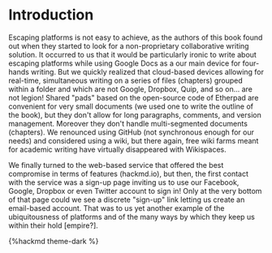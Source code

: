# Introduction

Escaping platforms is not easy to achieve, as the authors of this book found out when they started to look for a non-proprietary collaborative writing solution. It occurred to us that it would be particularly ironic to write about escaping platforms while using Google Docs as a our main device for four-hands writing. But we quickly realized that cloud-based devices allowing for real-time, simultaneous writing on a series of files (chapters) grouped within a folder and which are not Google, Dropbox, Quip, and so on... are not legion! Shared "pads" based on the open-source code of Etherpad are convenient for very small documents (we used one to write the outline of the book), but they don't allow for long paragraphs, comments, and version management. Moreover they don't handle multi-segmented documents (chapters). We renounced using GitHub (not synchronous enough for our needs) and considered using a wiki, but there again, free wiki farms meant for academic writing have virtually disappeared with Wikispaces. 

We finally turned to the web-based service that offered the best compromise in terms of features (hackmd.io), but then, the first contact with the service was a sign-up page inviting us to use our Facebook, Google, Dropbox or even Twitter account to sign in! Only at the very bottom of that page could we see a discrete "sign-up" link letting us create an email-based account. That was to us yet another example of the ubiquitousness of platforms and of the many ways by which they keep us within their hold [empire?]. 

{%hackmd theme-dark %}
